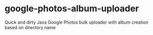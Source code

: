 # google-photos-album-uploader
Quick and dirty Java Google Photos bulk uploader with album creation based on directory name
